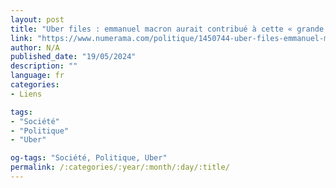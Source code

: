 ```yaml
---
layout: post
title: "Uber files : emmanuel macron aurait contribué à cette « grande opération de manipulation »"
link: "https://www.numerama.com/politique/1450744-uber-files-emmanuel-macron-aurait-contribue-a-cette-grande-operation-de-manipulation.html"
author: N/A
published_date: "19/05/2024"
description: ""
language: fr
categories:
- Liens

tags:
- "Société"
- "Politique"
- "Uber"

og-tags: "Société, Politique, Uber"
permalink: /:categories/:year/:month/:day/:title/
---
```

